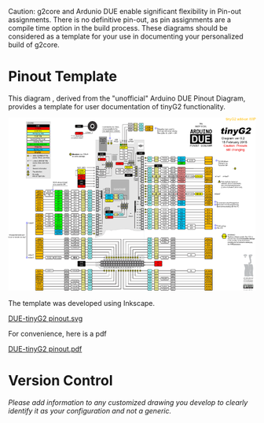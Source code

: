 Caution: g2core and Ardunio DUE enable significant flexibility in Pin-out assignments. There is no definitive pin-out, as pin assignments are a compile time option in the build process. These diagrams should be considered  as a template for your use in documenting your personalized build of g2core.

# Pinout Template #
This diagram , derived from the "unofficial" Arduino DUE Pinout Diagram, provides a template for user documentation of tinyG2 functionality.


![DUE-tinyG2 pinout](https://github.com/cmcgrath5035/G2core-DUE-External-Interfaces/blob/master/Wiki%20Work/Due-pinout_tinyG2_0.2.png)

The template was developed using Inkscape.

[DUE-tinyG2 pinout.svg](https://github.com/cmcgrath5035/G2core-DUE-External-Interfaces/blob/master/Wiki%20Work/Due-pinout_tinyG2_0.2.svg)

For convenience, here is a pdf

[DUE-tinyG2 pinout.pdf](https://github.com/cmcgrath5035/G2core-DUE-External-Interfaces/blob/master/Wiki%20Work/DUE%20tinyG2%20pinout%200.2.pdf)

# Version Control #

_Please add information to any customized drawing you develop to clearly identify it as your configuration and not a generic._